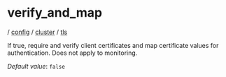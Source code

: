 # verify_and_map

/ [config](/reference/config/index.md) / [cluster](/reference/config/config/cluster/index.md) / [tls](/reference/config/config/cluster/tls/index.md) 

If true, require and verify client certificates and map certificate values for authentication. Does not apply to monitoring.

*Default value*: `false`
